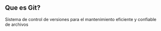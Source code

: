 ## Que es Git?
Sistema de control de versiones para el mantenimiento
eficiente y confiable de archivos